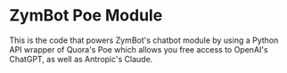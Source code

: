 # ZymBot Poe Module

This is the code that powers ZymBot's chatbot module by using a Python API wrapper of Quora's Poe which allows you free access to OpenAI's ChatGPT, as well as Antropic's Claude.